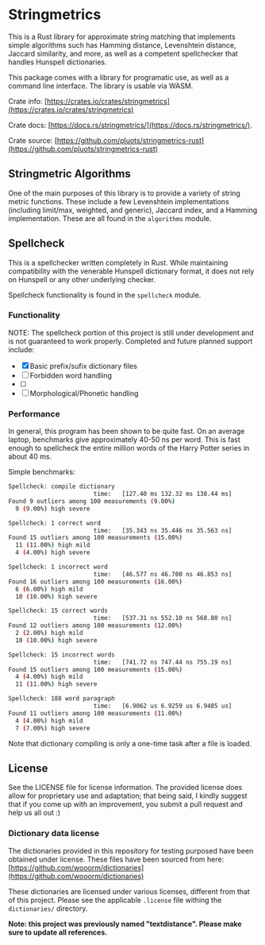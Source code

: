 # Stringmetrics

This is a Rust library for approximate string matching that implements simple
algorithms such has Hamming distance, Levenshtein distance, Jaccard similarity,
and more, as well as a competent spellchecker that handles Hunspell
dictionaries.

This package comes with a library for programatic use, as well as a command line
interface. The library is usable via WASM.

Crate info:
[https://crates.io/crates/stringmetrics](https://crates.io/crates/stringmetrics)

Crate docs:
[https://docs.rs/stringmetrics/](https://docs.rs/stringmetrics/).

Crate source:
[https://github.com/pluots/stringmetrics-rust](https://github.com/pluots/stringmetrics-rust)


## Stringmetric Algorithms

One of the main purposes of this library is to provide a variety of string
metric functions. These include a few Levenshtein implementations (including
limit/max, weighted, and generic), Jaccard index, and a Hamming implementation.
These are all found in the `algorithms` module.


## Spellcheck

This is a spellchecker written completely in Rust. While maintaining
compatibility with the venerable Hunspell dictionary format, it does not rely on
Hunspell or any other underlying checker.

Spellcheck functionality is found in the `spellcheck` module.

### Functionality

NOTE: The spellcheck portion of this project is still under development and is
not guaranteed to work properly. Completed and future planned support include:

- [x] Basic prefix/sufix dictionary files
- [ ] Forbidden word handling
- [ ]
- [ ] Morphological/Phonetic handling

### Performance

In general, this program has been shown to be quite fast. On an average laptop,
benchmarks give approximately 40-50 ns per word. This is fast enough to
spellcheck the entire million words of the Harry Potter series in about 40 ms.

<!-- In fact, it actually beats Hunspell in a simple spellcheck test on a very large
file. There is no guarantee that this performance will stay however, after
adding fuller features.

```bash
time hunspell -d dictionaries/en -l < tests/files/odyssey.txt > /dev/null
1.25s user 0.01s system 95% cpu 1.325 total

time ./target/release/stringmetrics spell -d dictionaries/en < tests/files/odyssey.txt > /dev/null
0.17s user 0.01s system 91% cpu 0.199 total
``` -->

Simple benchmarks:

```bash
Spellcheck: compile dictionary
                        time:   [127.40 ms 132.32 ms 138.44 ms]
Found 9 outliers among 100 measurements (9.00%)
  9 (9.00%) high severe

Spellcheck: 1 correct word
                        time:   [35.343 ns 35.446 ns 35.563 ns]
Found 15 outliers among 100 measurements (15.00%)
  11 (11.00%) high mild
  4 (4.00%) high severe

Spellcheck: 1 incorrect word
                        time:   [46.577 ns 46.700 ns 46.853 ns]
Found 16 outliers among 100 measurements (16.00%)
  6 (6.00%) high mild
  10 (10.00%) high severe

Spellcheck: 15 correct words
                        time:   [537.31 ns 552.10 ns 568.80 ns]
Found 12 outliers among 100 measurements (12.00%)
  2 (2.00%) high mild
  10 (10.00%) high severe

Spellcheck: 15 incorrect words
                        time:   [741.72 ns 747.44 ns 755.19 ns]
Found 15 outliers among 100 measurements (15.00%)
  4 (4.00%) high mild
  11 (11.00%) high severe

Spellcheck: 188 word paragraph
                        time:   [6.9062 us 6.9259 us 6.9485 us]
Found 11 outliers among 100 measurements (11.00%)
  4 (4.00%) high mild
  7 (7.00%) high severe
```

Note that dictionary compiling is only a one-time task after a file is loaded.

## License

See the LICENSE file for license information. The provided license does allow
for proprietary use and adaptation; that being said, I kindly suggest that if
you come up with an improvement, you submit a pull request and help us all out
:)

### Dictionary data license

The dictionaries provided in this repository for testing purposed have been
obtained under license. These files have been sourced from here:
[https://github.com/wooorm/dictionaries](https://github.com/wooorm/dictionaries)

These dictionaries are licensed under various licenses, different from that of
this project. Please see the applicable `.license` file withing the
`dictionaries/` directory.

**Note: this project was previously named "textdistance". Please make sure to
update all references.**
